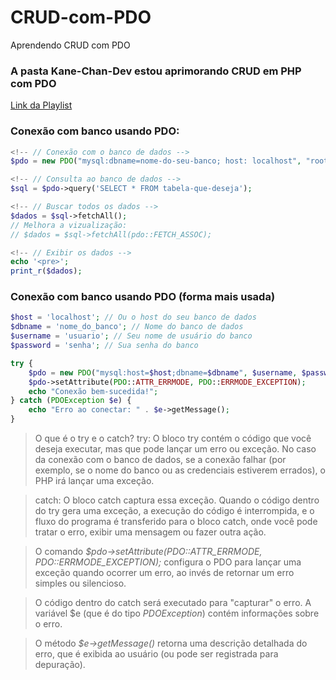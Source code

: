 # CRUD-com-PDO
 Aprendendo CRUD com PDO

### A pasta Kane-Chan-Dev estou aprimorando CRUD em PHP com PDO
[Link da Playlist](https://www.youtube.com/watch?v=R19QXNzY504&list=PLXbKgo5jPQE-hiDPpimuEU_VmrXfnvD65)

### Conexão com banco usando PDO:
~~~php
<!-- // Conexão com o banco de dados -->
$pdo = new PDO("mysql:dbname=nome-do-seu-banco; host: localhost", "root", "");

<!-- // Consulta ao banco de dados -->
$sql = $pdo->query('SELECT * FROM tabela-que-deseja');

<!-- // Buscar todos os dados -->
$dados = $sql->fetchAll();
// Melhora a vizualização:
// $dados = $sql->fetchAll(pdo::FETCH_ASSOC);

<!-- // Exibir os dados -->
echo '<pre>';
print_r($dados);
~~~

### Conexão com banco usando PDO (forma mais usada)
~~~php
$host = 'localhost'; // Ou o host do seu banco de dados
$dbname = 'nome_do_banco'; // Nome do banco de dados
$username = 'usuario'; // Seu nome de usuário do banco
$password = 'senha'; // Sua senha do banco

try {
    $pdo = new PDO("mysql:host=$host;dbname=$dbname", $username, $password);
    $pdo->setAttribute(PDO::ATTR_ERRMODE, PDO::ERRMODE_EXCEPTION);
    echo "Conexão bem-sucedida!";
} catch (PDOException $e) {
    echo "Erro ao conectar: " . $e->getMessage();
}
~~~
>O que é o try e o catch?
>try: O bloco try contém o código que você deseja executar, mas que pode lançar um erro ou exceção. No caso da conexão com o banco de dados, se a conexão falhar (por exemplo, se o nome do banco ou as credenciais estiverem errados), o PHP irá lançar uma exceção.

>catch: O bloco catch captura essa exceção. Quando o código dentro do try gera uma exceção, a execução do código é interrompida, e o fluxo do programa é transferido para o bloco catch, onde você pode tratar o erro, exibir uma mensagem ou fazer outra ação.

>O comando *$pdo->setAttribute(PDO::ATTR_ERRMODE, PDO::ERRMODE_EXCEPTION);* configura o PDO para lançar uma exceção quando ocorrer um erro, ao invés de retornar um erro simples ou silencioso.

>O código dentro do catch será executado para "capturar" o erro. A variável $e (que é do tipo *PDOException*) contém informações sobre o erro.

>O método *$e->getMessage()* retorna uma descrição detalhada do erro, que é exibida ao usuário (ou pode ser registrada para depuração).